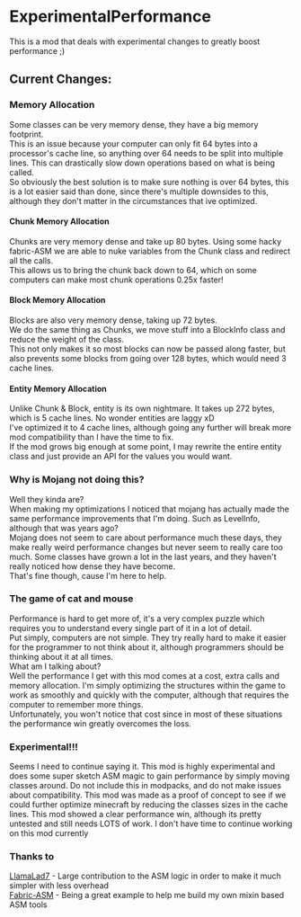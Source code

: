 # ExperimentalPerformance  
  
This is a mod that deals with experimental changes to greatly boost performance ;)  
  
## Current Changes:  
### Memory Allocation  
Some classes can be very memory dense, they have a big memory footprint.  
This is an issue because your computer can only fit 64 bytes into a processor's cache line, so anything over 64 needs to be split into multiple lines. This can drastically slow down operations based on what is being called.  
So obviously the best solution is to make sure nothing is over 64 bytes, this is a lot easier said than done, since there's multiple downsides to this, although they don't matter in the circumstances that ive optimized.  
#### Chunk Memory Allocation  
Chunks are very memory dense and take up 80 bytes. Using some hacky fabric-ASM we are able to nuke variables from the Chunk class and redirect all the calls.   
This allows us to bring the chunk back down to 64, which on some computers can make most chunk operations 0.25x faster!  
#### Block Memory Allocation  
Blocks are also very memory dense, taking up 72 bytes.  
We do the same thing as Chunks, we move stuff into a BlockInfo class and reduce the weight of the class.  
This not only makes it so most blocks can now be passed along faster, but also prevents some blocks from going over 128 bytes, which would need 3 cache lines.  
#### Entity Memory Allocation  
Unlike Chunk & Block, entity is its own nightmare. It takes up 272 bytes, which is 5 cache lines. No wonder entities are laggy xD  
I've optimized it to 4 cache lines, although going any further will break more mod compatibility than I have the time to fix.  
If the mod grows big enough at some point, I may rewrite the entire entity class and just provide an API for the values you would want.  
  
### Why is Mojang not doing this?
Well they kinda are?  
When making my optimizations I noticed that mojang has actually made the same performance improvements that I'm doing. Such as LevelInfo, although that was years ago?  
Mojang does not seem to care about performance much these days, they make really weird performance changes but never seem to really care too much. Some classes have grown a lot in the last years, and they haven't really noticed how dense they have become.  
That's fine though, cause I'm here to help.
  
### The game of cat and mouse  
Performance is hard to get more of, it's a very complex puzzle which requires you to understand every single part of it in a lot of detail.  
Put simply, computers are not simple. They try really hard to make it easier for the programmer to not think about it, although programmers should be thinking about it at all times.  
What am I talking about?  
Well the performance I get with this mod comes at a cost, extra calls and memory allocation. I'm simply optimizing the structures within the game to work as smoothly and quickly with the computer, although that requires the computer to remember more things.  
Unfortunately, you won't notice that cost since in most of these situations the performance win greatly overcomes the loss. 

### Experimental!!!
Seems I need to continue saying it. This mod is highly experimental and does some super sketch ASM magic to gain performance by simply moving classes around. Do not include this in modpacks, and do not make issues about compatibility.
This mod was made as a proof of concept to see if we could further optimize minecraft by reducing the classes sizes in the cache lines. This mod showed a clear performance win, although its pretty untested and still needs LOTS of work. I don't have time to continue working on this mod currently
  
### Thanks to  
[LlamaLad7](https://github.com/LlamaLad7) - Large contribution to the ASM logic in order to make it much simpler with less overhead  
[Fabric-ASM](https://github.com/Chocohead/Fabric-ASM) - Being a great example to help me build my own mixin based ASM tools
